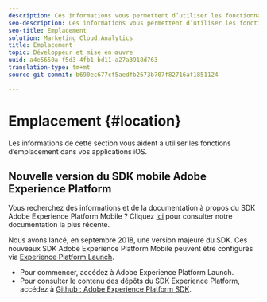 ```yaml
---
description: Ces informations vous permettent d’utiliser les fonctionnalités de localisation de vos applications iOS.
seo-description: Ces informations vous permettent d’utiliser les fonctionnalités de localisation de vos applications iOS.
seo-title: Emplacement
solution: Marketing Cloud,Analytics
title: Emplacement
topic: Développeur et mise en œuvre
uuid: a4e5650a-f5d3-4fb1-bd11-a27a3918d763
translation-type: tm+mt
source-git-commit: b690ec677cf5aedfb2673b707f82716af1851124

---
```



# Emplacement {#location}

Les informations de cette section vous aident à utiliser les fonctions d’emplacement dans vos applications iOS.

## Nouvelle version du SDK mobile Adobe Experience Platform

Vous recherchez des informations et de la documentation à propos du SDK Adobe Experience Platform Mobile ? Cliquez [ici](https://aep-sdks.gitbook.io/docs/) pour consulter notre documentation la plus récente.

Nous avons lancé, en septembre 2018, une version majeure du SDK. Ces nouveaux SDK Adobe Experience Platform Mobile peuvent être configurés via [Experience Platform Launch](https://www.adobe.com/experience-platform/launch.html).

* Pour commencer, accédez à Adobe Experience Platform Launch.
* Pour consulter le contenu des dépôts du SDK Experience Platform, accédez à [Github : Adobe Experience Platform SDK](https://github.com/Adobe-Marketing-Cloud/acp-sdks).
